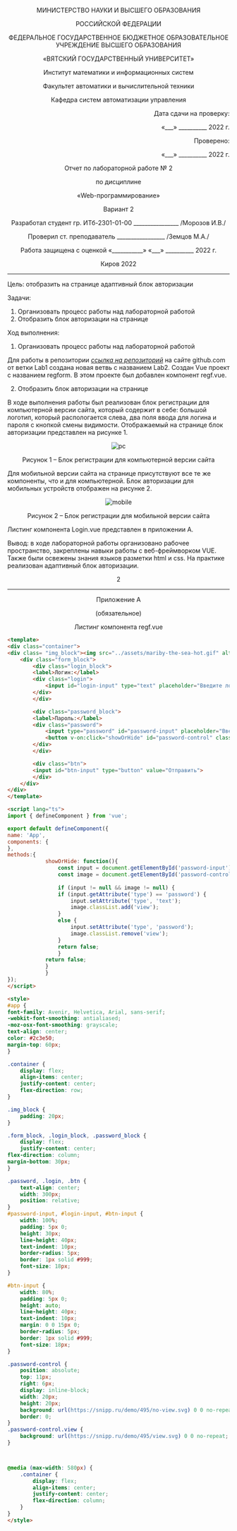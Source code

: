 <p align = center>МИНИСТЕРСТВО НАУКИ И ВЫСШЕГО ОБРАЗОВАНИЯ

<p align = center>РОССИЙСКОЙ ФЕДЕРАЦИИ

<p align = center>ФЕДЕРАЛЬНОЕ ГОСУДАРСТВЕННОЕ БЮДЖЕТНОЕ ОБРАЗОВАТЕЛЬНОЕ УЧРЕЖДЕНИЕ ВЫСШЕГО ОБРАЗОВАНИЯ

<p align = center>«ВЯТСКИЙ ГОСУДАРСТВЕННЫЙ УНИВЕРСИТЕТ»

<p align = center>Институт математики и информационных систем

<p align = center>Факультет автоматики и вычислительной техники

<p align = center>Кафедра систем автоматизации управления

<p align = right>Дата сдачи на проверку:

<p align = right>«___» __________ 2022 г.

<p align = right>Проверено:

<p align = right>«___» __________ 2022 г.

<p align = center>Отчет по лабораторной работе № 2

<p align = center>по дисциплине

<p align = center>«Web-программирование»

<p align = center>Вариант 2




<p align = center>Разработал студент гр. ИТб-2301-01-00 ________________ /Морозов И.В./

<p align = center>Проверил ст. преподаватель _________________ /Земцов М.А./

<p align = center>Работа защищена с оценкой «___________» «___» __________ 2022 г.



<p align = center>Киров 2022

__________
Цель:  отобразить на странице адаптивный блок авторизации

Задачи:

1. Организовать процесс работы над лабораторной работой
1. Отобразить блок авторизации на странице

Ход выполнения:

1. Организовать процесс работы над лабораторной работой

Для работы в репозитории *[ссылка на репозиторий](https://github.com/Ivan2567/WEB_2K/)* на сайте github.com от ветки Lab1 создана новая ветвь с названием Lab2. Cоздан Vue проект c названием regform. В этом проекте был добавлен компонент regf.vue.

2. Отобразить блок авторизации на странице

В ходе выполнения работы был реализован блок регистрации для компьютерной версии сайта, который содержит в себе: большой логотип, который распологается слева, два поля ввода для логина и пароля с кнопкой смены видимости. Отображаемый на странице блок авторизации представлен на рисунке 1.

<p align=center><img src="./Img/Рис_2.png" alt="pc"></p>

<p align = center>Рисунок 1 – Блок регистрации для компьютерной версии сайта

Для мобильной версии сайта на странице присутствуют все те же компоненты, что и для компьютерной. Блок авторизации для мобильных устройств отображен на рисунке 2.


<p align=center><img src="./Img/Рис_3.png" alt="mobile"></p>

<p align = center>Рисунок 2 – Блок регистрации для мобильной версии сайта

Листинг компонента Login.vue представлен в приложении А.

Вывод: в ходе лабораторной работы организовано рабочее пространство, закреплены навыки работы с веб-фреймворком VUE. Также были освежены знания языков разметки html и css. На практике реализован адаптивный блок авторизации.

<p align = center>2

__________

<p align = center>Приложение А

<p align = center>(обязательное) 

<p align = center>Листинг компонента regf.vue

```html
<template>
<div class="container">
<div class= "img_block"><img src="../assets/mariby-the-sea-hot.gif" alt=""></div>
    <div class="form_block">
        <div class="login_block">
        <label>Логин:</label>
        <div class="login">
            <input id="login-input" type="text" placeholder="Введите логин" >
        </div>
        </div>

        <div class="password_block">
        <label>Пароль:</label>
        <div class="password">
            <input type="password" id="password-input" placeholder="Введите пароль" name="password">
            <button v-on:click="showOrHide" id="password-control" class="password-control"></button>
        </div>
        </div>

        <div class="btn">
        <input id="btn-input" type="button" value="Отправить">
        </div>
    </div>
</div>
</template>

<script lang="ts">
import { defineComponent } from 'vue';

export default defineComponent({
name: 'App',
components: {
},
methods:{
            showOrHide: function(){
                const input = document.getElementById('password-input');
                const image = document.getElementById('password-control');
                
                if (input != null && image != null) {
                if (input.getAttribute('type') == 'password') {
                    input.setAttribute('type', 'text');
                    image.classList.add('view');
                }
                else {
                    input.setAttribute('type', 'password');
                    image.classList.remove('view');
                }
                return false;
                }
            return false;
            }  
            }
});
</script>

<style>
#app {
font-family: Avenir, Helvetica, Arial, sans-serif;
-webkit-font-smoothing: antialiased;
-moz-osx-font-smoothing: grayscale;
text-align: center;
color: #2c3e50;
margin-top: 60px;
}

.container {
    display: flex;
    align-items: center;
    justify-content: center;
    flex-direction: row;
}

.img_block {
    padding: 20px;
}

.form_block, .login_block, .password_block {
    display: flex;
    justify-content: center;
flex-direction: column;
margin-bottom: 30px;
}

.password, .login, .btn {
    text-align: center;
    width: 300px;
    position: relative;
}
#password-input, #login-input, #btn-input {
    width: 100%;
    padding: 5px 0;
    height: 30px;
    line-height: 40px;
    text-indent: 10px;
    border-radius: 5px;
    border: 1px solid #999;
    font-size: 18px;
}

#btn-input {
    width: 80%;
    padding: 5px 0;
    height: auto;
    line-height: 40px;
    text-indent: 10px;
    margin: 0 0 15px 0;
    border-radius: 5px;
    border: 1px solid #999;
    font-size: 18px;
}

.password-control {
    position: absolute;
    top: 11px;
    right: 6px;
    display: inline-block;
    width: 20px;
    height: 20px;
    background: url(https://snipp.ru/demo/495/no-view.svg) 0 0 no-repeat;
    border: 0;
}
.password-control.view {
    background: url(https://snipp.ru/demo/495/view.svg) 0 0 no-repeat;
}



@media (max-width: 580px) { 
    .container {
        display: flex;
        align-items: center;
        justify-content: center;
        flex-direction: column;
    }
}
</style>
```